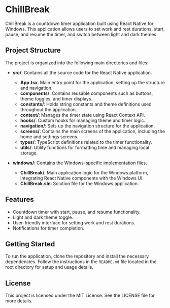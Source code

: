 # ChillBreak

ChillBreak is a countdown timer application built using React Native for Windows. This application allows users to set work and rest durations, start, pause, and resume the timer, and switch between light and dark themes.

## Project Structure

The project is organized into the following main directories and files:

- **src/**: Contains all the source code for the React Native application.
  - **App.tsx**: Main entry point for the application, setting up the structure and navigation.
  - **components/**: Contains reusable components such as buttons, theme toggles, and timer displays.
  - **constants/**: Holds string constants and theme definitions used throughout the application.
  - **context/**: Manages the timer state using React Context API.
  - **hooks/**: Custom hooks for managing theme and timer logic.
  - **navigation/**: Sets up the navigation structure for the application.
  - **screens/**: Contains the main screens of the application, including the home and settings screens.
  - **types/**: TypeScript definitions related to the timer functionality.
  - **utils/**: Utility functions for formatting time and managing local storage.

- **windows/**: Contains the Windows-specific implementation files.
  - **ChillBreak/**: Main application logic for the Windows platform, integrating React Native components with the Windows UI.
  - **ChillBreak.sln**: Solution file for the Windows application.

## Features

- Countdown timer with start, pause, and resume functionality.
- Light and dark theme toggle.
- User-friendly interface for setting work and rest durations.
- Notifications for timer completion.

## Getting Started

To run the application, clone the repository and install the necessary dependencies. Follow the instructions in the `README.md` file located in the root directory for setup and usage details.

## License

This project is licensed under the MIT License. See the LICENSE file for more details.